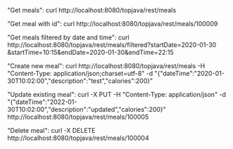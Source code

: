 "Get meals": curl http://localhost:8080/topjava/rest/meals

"Get meal with id": curl http://localhost:8080/topjava/rest/meals/100009

"Get meals filtered by date and time": curl http://localhost:8080/topjava/rest/meals/filtered?startDate=2020-01-30
&startTime=10:15&endDate=2020-01-30&endTime=22:15

"Create new meal": curl http://localhost:8080/topjava/rest/meals -H "Content-Type: application/json;charset=utf-8"
-d "{\"dateTime\":\"2020-01-30T10:02:00\",\"description\":\"test\",\"calories\":200}"

"Update existing meal": curl -X PUT -H "Content-Type: application/json"
-d "{\"dateTime\":\"2022-01-30T10:02:00\",\"description\":\"updated\",\"calories\":200}"
http://localhost:8080/topjava/rest/meals/100005

"Delete meal": curl -X DELETE http://localhost:8080/topjava/rest/meals/100004